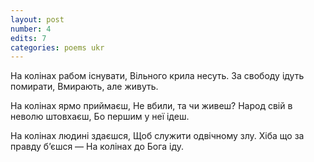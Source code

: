 ```yaml
---
layout: post
number: 4
edits: 7
categories: poems ukr
---
```


На колінах рабом існувати,
Вільного крила несуть. 
За свободу ідуть помирати, 
Вмирають, але живуть. 

На колінах ярмо приймаєш, 
Не вбили, та чи живеш? 
Народ свій в неволю штовхаєш, 
Бо першим у неї ідеш.

На колінах людині здаєшся,
Щоб служити одвічному злу.
Хіба що за правду б’єшся —
На колінах до Бога іду.
